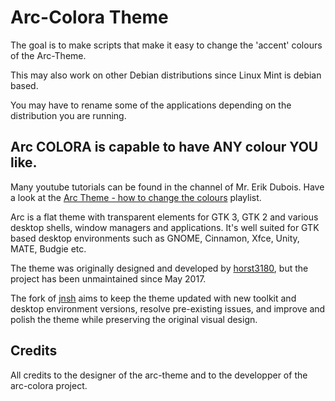 # Arc-Colora Theme

The goal is to make scripts that make it easy to change the 'accent' colours of the Arc-Theme.

This may also work on other Debian distributions since Linux Mint is debian based.

You may have to rename some of the applications depending on the distribution you are running.

## Arc COLORA is capable to have ANY colour YOU like.

Many youtube tutorials can be found in the channel of Mr. Erik Dubois. Have a look at the [Arc Theme - how to change the colours](https://www.youtube.com/playlist?list=PLlloYVGq5pS6V7a-66KRxHoXDIbeQBmNZ) playlist.


Arc is a flat theme with transparent elements for GTK 3, GTK 2 and various desktop shells, window managers and applications. It's well suited for GTK based desktop environments such as GNOME, Cinnamon, Xfce, Unity, MATE, Budgie etc.

The theme was originally designed and developed by [horst3180](https://github.com/horst3180/arc-theme), but the project has been unmaintained since May 2017.

The fork of [jnsh](https://github.com/jnsh/arc-theme) aims to keep the theme updated with new toolkit and desktop environment versions, resolve pre-existing issues, and improve and polish the theme while preserving the original visual design.

## Credits

All credits to the designer of the arc-theme and to the developper of the arc-colora project.